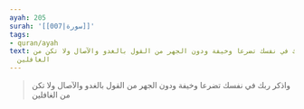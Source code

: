 ```yaml
---
ayah: 205
surah: '[[007|سورة]]'
tags:
- quran/ayah
text: واذكر ربك في نفسك تضرعا وخيفة ودون الجهر من القول بالغدو والآصال ولا تكن من
  الغافلين
---
```

> واذكر ربك في نفسك تضرعا وخيفة ودون الجهر من القول بالغدو والآصال ولا تكن من الغافلين
